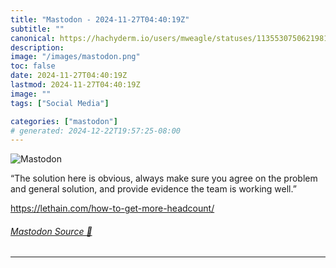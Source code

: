 ```yaml
---
title: "Mastodon - 2024-11-27T04:40:19Z"
subtitle: ""
canonical: https://hachyderm.io/users/mweagle/statuses/113553075062198157
description:
image: "/images/mastodon.png"
toc: false
date: 2024-11-27T04:40:19Z
lastmod: 2024-11-27T04:40:19Z
image: ""
tags: ["Social Media"]

categories: ["mastodon"]
# generated: 2024-12-22T19:57:25-08:00
---
```

![Mastodon](/images/mastodon.png)

<p>“The solution here is obvious, always make sure you agree on the problem and general solution, and provide evidence the team is working well.”</p><p><a href="https://lethain.com/how-to-get-more-headcount/" target="_blank" rel="nofollow noopener noreferrer" translate="no"><span class="invisible">https://</span><span class="ellipsis">lethain.com/how-to-get-more-he</span><span class="invisible">adcount/</span></a></p>


###### [Mastodon Source 🐘](https://hachyderm.io/@mweagle/113553075062198157)

___
